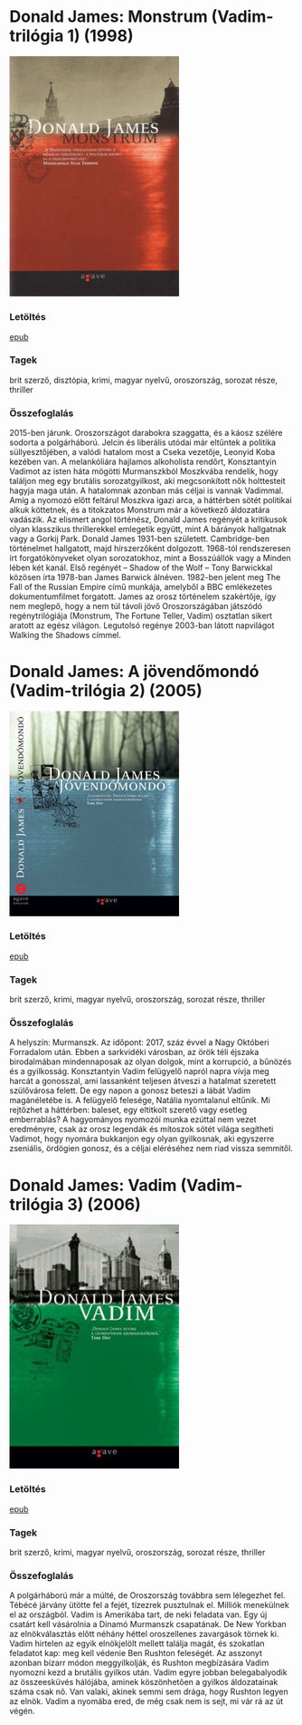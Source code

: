 # <a name="id_654">Donald James: Monstrum (Vadim-trilógia 1) (1998)</a>
<img src="https://github.com/BercziSandor/calibre_lib/raw/main/Donald%20James/Monstrum%20%28654%29/cover.jpg" alt="cover" width="300"/>

### Letöltés
[epub](https://github.com/BercziSandor/calibre_lib/raw/main/Donald%20James/Monstrum%20%28654%29/Monstrum%20-%20Donald%20James.epub)

### Tagek
brit szerző, disztópia, krimi, magyar nyelvű, oroszország, sorozat része, thriller

### Összefoglalás
<div>
<p>2015-ben ​járunk. Oroszországot darabokra szaggatta, és a káosz szélére sodorta a polgárháború. Jelcin és liberális utódai már eltűntek a politika süllyesztőjében, a valódi hatalom most a Cseka vezetője, Leonyid Koba kezében van. A melankóliára hajlamos alkoholista rendőrt, Konsztantyin Vadimot az isten háta mögötti Murmanszkból Moszkvába rendelik, hogy találjon meg egy brutális sorozatgyilkost, aki megcsonkított nők holttesteit hagyja maga után. A hatalomnak azonban más céljai is vannak Vadimmal. Amíg a nyomozó előtt feltárul Moszkva igazi arca, a háttérben sötét politikai alkuk köttetnek, és a titokzatos Monstrum már a következő áldozatára vadászik. Az elismert angol történész, Donald James regényét a kritikusok olyan klasszikus thrillerekkel emlegetik együtt, mint A bárányok hallgatnak vagy a Gorkij Park. Donald James 1931-ben született. Cambridge-ben történelmet hallgatott, majd hírszerzőként dolgozott. 1968-tól rendszeresen írt forgatókönyveket olyan sorozatokhoz, mint a Bosszúállók vagy a Minden lében két kanál. Első regényét – Shadow of the Wolf – Tony Barwickkal közösen írta 1978-ban James Barwick álnéven. 1982-ben jelent meg The Fall of the Russian Empire című munkája, amelyből a BBC emlékezetes dokumentumfilmet forgatott. James az orosz történelem szakértője, így nem meglepő, hogy a nem túl távoli jövő Oroszországában játszódó regénytrilógiája (Monstrum, The Fortune Teller, Vadim) osztatlan sikert aratott az egész világon. Legutolsó regénye 2003-ban látott napvilágot Walking the Shadows címmel.</p></div>


# <a name="id_653">Donald James: A jövendőmondó (Vadim-trilógia 2) (2005)</a>
<img src="https://github.com/BercziSandor/calibre_lib/raw/main/Donald%20James/A%20jovendomondo%20%28653%29/cover.jpg" alt="cover" width="300"/>

### Letöltés
[epub](https://github.com/BercziSandor/calibre_lib/raw/main/Donald%20James/A%20jovendomondo%20%28653%29/A%20jovendomondo%20-%20Donald%20James.epub)

### Tagek
brit szerző, krimi, magyar nyelvű, oroszország, sorozat része, thriller

### Összefoglalás
<p>A helyszín: Murmanszk. Az időpont: 2017, száz évvel a Nagy Októberi 
Forradalom után. Ebben a sarkvidéki városban, az örök téli éjszaka 
birodalmában mindennaposak az olyan dolgok, mint a korrupció, a bűnözés 
és a gyilkosság. Konsztantyin Vadim felügyelő napról napra vívja meg 
harcát a gonosszal, ami lassanként teljesen átveszi a hatalmat szeretett
 szülővárosa felett. De egy napon a gonosz beteszi a lábát Vadim 
magánéletébe is. A felügyelő felesége, Natália nyomtalanul eltűnik. Mi 
rejtőzhet a háttérben: baleset, egy eltitkolt szerető vagy esetleg 
emberrablás? A hagyományos nyomozói munka ezúttal nem vezet eredményre, 
csak az orosz legendák és mítoszok sötét világa segítheti Vadimot, hogy 
nyomára bukkanjon egy olyan gyilkosnak, aki egyszerre zseniális, 
ördögien gonosz, és a céljai eléréséhez nem riad vissza semmitől.</p>


# <a name="id_655">Donald James: Vadim (Vadim-trilógia 3) (2006)</a>
<img src="https://github.com/BercziSandor/calibre_lib/raw/main/Donald%20James/Vadim%20%28655%29/cover.jpg" alt="cover" width="300"/>

### Letöltés
[epub](https://github.com/BercziSandor/calibre_lib/raw/main/Donald%20James/Vadim%20%28655%29/Vadim%20-%20Donald%20James.epub)

### Tagek
brit szerző, krimi, magyar nyelvű, oroszország, sorozat része, thriller

### Összefoglalás
<p>A polgárháború már a múlté, de Oroszország továbbra sem lélegezhet fel. 
Tébécé járvány ütötte fel a fejét, tízezrek pusztulnak el. Milliók 
menekülnek el az országból. Vadim is Amerikába tart, de neki feladata 
van. Egy új csatárt kell vásárolnia a Dinamó Murmanszk csapatának. De 
New Yorkban az elnökválasztás elõtt néhány héttel oroszellenes 
zavargások törnek ki. Vadim hirtelen az egyik elnökjelölt mellett 
találja magát, és szokatlan feladatot kap: meg kell védenie Ben Rushton 
feleségét. Az asszonyt azonban bizarr módon meggyilkolják, és Rushton 
megbízására Vadim nyomozni kezd a brutális gyilkos után. Vadim egyre 
jobban belegabalyodik az összeesküvés hálójába, aminek köszönhetõen a 
gyilkos áldozatainak száma csak nõ. Van valaki, akinek semmi sem drága, 
hogy Rushton legyen az elnök. Vadim a nyomába ered, de még csak nem is 
sejt, mi vár rá az út végén.</p>


